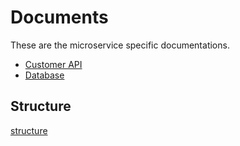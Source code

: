 # Documents

These are the microservice specific documentations.

- [Customer API](./customer_api.md)
- [Database](./database.md)

## Structure

[structure](./structure.png)

